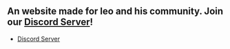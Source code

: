 ## An website made for leo and his community. Join our [Discord Server](https://discord.gg/denWfRTsbB)!

* [Discord Server](https://discord.gg/denWfRTsbB)